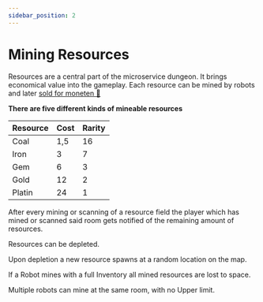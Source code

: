 ```yaml
---
sidebar_position: 2
---
```


# Mining Resources

Resources are a central part of the microservice dungeon. It brings economical value into the gameplay.
Each resource can be mined by robots and later [sold for moneten 💸](/rules/trading)

**There are five different kinds of mineable resources**

| Resource | Cost | Rarity |
| -------- | ---- | ------ |
| Coal     | 1,5  | 16     |
| Iron     | 3    | 7      |
| Gem      | 6    | 3      |
| Gold     | 12   | 2      |
| Platin   | 24   | 1      |

After every mining or scanning of a resource field the player which has mined or scanned said room gets notified of the remaining amount of resources.

Resources can be depleted.

Upon depletion a new resource spawns at a random location on the map.

If a Robot mines with a full Inventory all mined resources are lost to space.

Multiple robots can mine at the same room, with no Upper limit.

